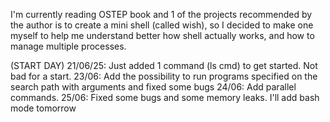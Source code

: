 I'm currently reading OSTEP book and 1 of the projects recommended by the author is to create a mini shell (called wish), so I decided to make one myself to help me understand better how shell actually works, and how to manage multiple processes.

(START DAY) 21/06/25: Just added 1 command (ls cmd) to get started. Not bad for a start.
23/06: Add the possibility to run programs specified on the search path with arguments and fixed some bugs 
24/06: Add parallel commands.
25/06: Fixed some bugs and some memory leaks. I'll add bash mode tomorrow

